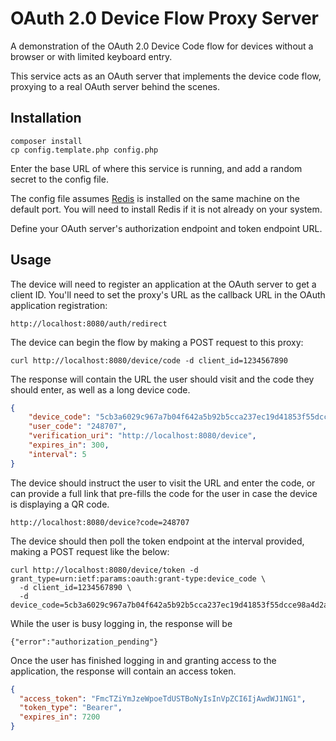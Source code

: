 OAuth 2.0 Device Flow Proxy Server
==================================

A demonstration of the OAuth 2.0 Device Code flow for devices without a browser or with limited keyboard entry.

This service acts as an OAuth server that implements the device code flow, proxying to a real OAuth server behind the scenes.

Installation
------------

```
composer install
cp config.template.php config.php
```

Enter the base URL of where this service is running, and add a random secret to the config file.

The config file assumes [Redis](https://redis.io) is installed on the same machine on the default port. You will need to install Redis if it is not already on your system.

Define your OAuth server's authorization endpoint and token endpoint URL.

Usage
-----

The device will need to register an application at the OAuth server to get a client ID. You'll need to set the proxy's URL as the callback URL in the OAuth application registration:

```
http://localhost:8080/auth/redirect
```

The device can begin the flow by making a POST request to this proxy:

```
curl http://localhost:8080/device/code -d client_id=1234567890
```

The response will contain the URL the user should visit and the code they should enter, as well as a long device code.

```json
{
    "device_code": "5cb3a6029c967a7b04f642a5b92b5cca237ec19d41853f55dcce98a4d2aa528f",
    "user_code": "248707",
    "verification_uri": "http://localhost:8080/device",
    "expires_in": 300,
    "interval": 5
}
```

The device should instruct the user to visit the URL and enter the code, or can provide a full link that pre-fills the code for the user in case the device is displaying a QR code.

`http://localhost:8080/device?code=248707`

The device should then poll the token endpoint at the interval provided, making a POST request like the below:

```
curl http://localhost:8080/device/token -d grant_type=urn:ietf:params:oauth:grant-type:device_code \
  -d client_id=1234567890 \
  -d device_code=5cb3a6029c967a7b04f642a5b92b5cca237ec19d41853f55dcce98a4d2aa528f
```

While the user is busy logging in, the response will be

```
{"error":"authorization_pending"}
```

Once the user has finished logging in and granting access to the application, the response will contain an access token.

```json
{
  "access_token": "FmcTZiYmJzeWpoeTdUSTBoNyIsInVpZCI6IjAwdWJ1NG1",
  "token_type": "Bearer",
  "expires_in": 7200
}
```
